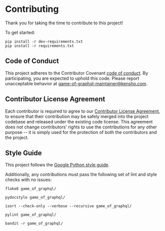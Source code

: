 # Contributing

Thank you for taking the time to contribute to this project!

To get started:
```
pip install -r dev-requirements.txt
pip install -r requirements.txt
```

## Code of Conduct

This project adheres to the Contributor Covenant [code of conduct](CODE_OF_CONDUCT.md).
By participating, you are expected to uphold this code.
Please report unacceptable behavior at
[game-of-graphql-maintainer@kensho.com](mailto:game-of-graphql-maintainer@kensho.com).

## Contributor License Agreement

Each contributor is required to agree to our
[Contributor License Agreement](https://www.clahub.com/agreements/kensho-technologies/game-of-graphql),
to ensure that their contribution may be safely merged into the project codebase and
released under the existing code license. This agreement does not change contributors'
rights to use the contributions for any other purpose -- it is simply used for the protection
of both the contributors and the project.

## Style Guide

This project follows the
[Google Python style guide](https://google.github.io/styleguide/pyguide.html).

Additionally, any contributions must pass the following set of lint and style checks with no issues:
```
flake8 game_of_graphql/

pydocstyle game_of_graphql/

isort --check-only --verbose --recursive game_of_graphql/

pylint game_of_graphql/

bandit -r game_of_graphql/
```
